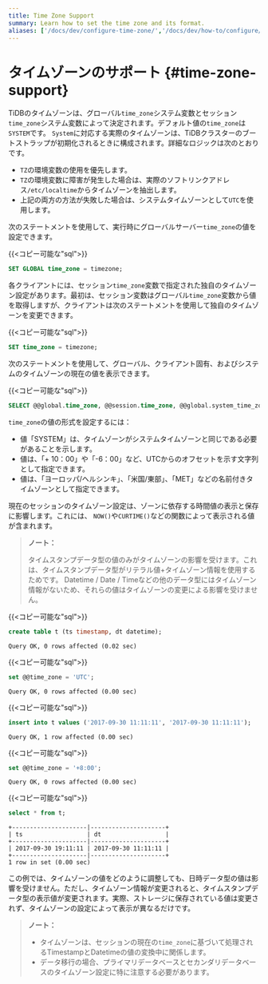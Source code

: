 ```yaml
---
title: Time Zone Support
summary: Learn how to set the time zone and its format.
aliases: ['/docs/dev/configure-time-zone/','/docs/dev/how-to/configure/time-zone/']
---
```


# タイムゾーンのサポート {#time-zone-support}

TiDBのタイムゾーンは、グローバル`time_zone`システム変数とセッション`time_zone`システム変数によって決定されます。デフォルト値の`time_zone`は`SYSTEM`です。 `System`に対応する実際のタイムゾーンは、TiDBクラスターのブートストラップが初期化されるときに構成されます。詳細なロジックは次のとおりです。

-   `TZ`の環境変数の使用を優先します。
-   `TZ`の環境変数に障害が発生した場合は、実際のソフトリンクアドレス`/etc/localtime`からタイムゾーンを抽出します。
-   上記の両方の方法が失敗した場合は、システムタイムゾーンとして`UTC`を使用します。

次のステートメントを使用して、実行時にグローバルサーバー`time_zone`の値を設定できます。

{{&lt;コピー可能な&quot;sql&quot;&gt;}}

```sql
SET GLOBAL time_zone = timezone;
```

各クライアントには、セッション`time_zone`変数で指定された独自のタイムゾーン設定があります。最初は、セッション変数はグローバル`time_zone`変数から値を取得しますが、クライアントは次のステートメントを使用して独自のタイムゾーンを変更できます。

{{&lt;コピー可能な&quot;sql&quot;&gt;}}

```sql
SET time_zone = timezone;
```

次のステートメントを使用して、グローバル、クライアント固有、およびシステムのタイムゾーンの現在の値を表示できます。

{{&lt;コピー可能な&quot;sql&quot;&gt;}}

```sql
SELECT @@global.time_zone, @@session.time_zone, @@global.system_time_zone;
```

`time_zone`の値の形式を設定するには：

-   値「SYSTEM」は、タイムゾーンがシステムタイムゾーンと同じである必要があることを示します。
-   値は、「+ 10：00」や「-6：00」など、UTCからのオフセットを示す文字列として指定できます。
-   値は、「ヨーロッパ/ヘルシンキ」、「米国/東部」、「MET」などの名前付きタイムゾーンとして指定できます。

現在のセッションのタイムゾーン設定は、ゾーンに依存する時間値の表示と保存に影響します。これには、 `NOW()`や`CURTIME()`などの関数によって表示される値が含まれます。

> <strong>ノート：</strong>
>
> タイムスタンプデータ型の値のみがタイムゾーンの影響を受けます。これは、タイムスタンプデータ型がリテラル値+タイムゾーン情報を使用するためです。 Datetime / Date / Timeなどの他のデータ型にはタイムゾーン情報がないため、それらの値はタイムゾーンの変更による影響を受けません。

{{&lt;コピー可能な&quot;sql&quot;&gt;}}

```sql
create table t (ts timestamp, dt datetime);
```

```
Query OK, 0 rows affected (0.02 sec)
```

{{&lt;コピー可能な&quot;sql&quot;&gt;}}

```sql
set @@time_zone = 'UTC';
```

```
Query OK, 0 rows affected (0.00 sec)
```

{{&lt;コピー可能な&quot;sql&quot;&gt;}}

```sql
insert into t values ('2017-09-30 11:11:11', '2017-09-30 11:11:11');
```

```
Query OK, 1 row affected (0.00 sec)
```

{{&lt;コピー可能な&quot;sql&quot;&gt;}}

```sql
set @@time_zone = '+8:00';
```

```
Query OK, 0 rows affected (0.00 sec)
```

{{&lt;コピー可能な&quot;sql&quot;&gt;}}

```sql
select * from t;
```

```
+---------------------|---------------------+
| ts                  | dt                  |
+---------------------|---------------------+
| 2017-09-30 19:11:11 | 2017-09-30 11:11:11 |
+---------------------|---------------------+
1 row in set (0.00 sec)
```

この例では、タイムゾーンの値をどのように調整しても、日時データ型の値は影響を受けません。ただし、タイムゾーン情報が変更されると、タイムスタンプデータ型の表示値が変更されます。実際、ストレージに保存されている値は変更されず、タイムゾーンの設定によって表示が異なるだけです。

> <strong>ノート：</strong>
>
> -   タイムゾーンは、セッションの現在の`time_zone`に基づいて処理されるTimestampとDatetimeの値の変換中に関係します。
> -   データ移行の場合、プライマリデータベースとセカンダリデータベースのタイムゾーン設定に特に注意する必要があります。

